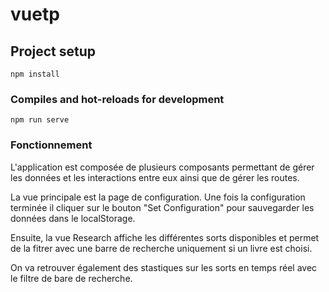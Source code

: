 # vuetp

## Project setup
```
npm install
```

### Compiles and hot-reloads for development
```
npm run serve
```

### Fonctionnement

L'application est composée de plusieurs composants permettant de gérer les données et les interactions entre eux ainsi que de gérer les routes.

La vue principale est la page de configuration. Une fois la configuration terminée il cliquer sur le bouton "Set Configuration" pour sauvegarder les données dans le localStorage.

Ensuite, la vue Research affiche les différentes sorts disponibles et permet de la fitrer avec une barre de recherche uniquement si un livre est choisi.

On va retrouver également des stastiques sur les sorts en temps réel avec le filtre de bare de recherche.



